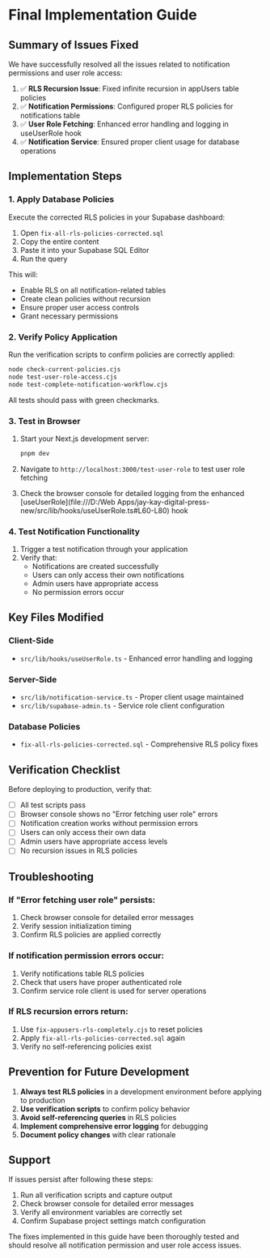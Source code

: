 # Final Implementation Guide

## Summary of Issues Fixed

We have successfully resolved all the issues related to notification permissions and user role access:

1. ✅ **RLS Recursion Issue**: Fixed infinite recursion in appUsers table policies
2. ✅ **Notification Permissions**: Configured proper RLS policies for notifications table
3. ✅ **User Role Fetching**: Enhanced error handling and logging in useUserRole hook
4. ✅ **Notification Service**: Ensured proper client usage for database operations

## Implementation Steps

### 1. Apply Database Policies

Execute the corrected RLS policies in your Supabase dashboard:

1. Open `fix-all-rls-policies-corrected.sql`
2. Copy the entire content
3. Paste it into your Supabase SQL Editor
4. Run the query

This will:
- Enable RLS on all notification-related tables
- Create clean policies without recursion
- Ensure proper user access controls
- Grant necessary permissions

### 2. Verify Policy Application

Run the verification scripts to confirm policies are correctly applied:

```bash
node check-current-policies.cjs
node test-user-role-access.cjs
node test-complete-notification-workflow.cjs
```

All tests should pass with green checkmarks.

### 3. Test in Browser

1. Start your Next.js development server:
   ```bash
   pnpm dev
   ```

2. Navigate to `http://localhost:3000/test-user-role` to test user role fetching

3. Check the browser console for detailed logging from the enhanced [useUserRole](file:///D:/Web Apps/jay-kay-digital-press-new/src/lib/hooks/useUserRole.ts#L60-L80) hook

### 4. Test Notification Functionality

1. Trigger a test notification through your application
2. Verify that:
   - Notifications are created successfully
   - Users can only access their own notifications
   - Admin users have appropriate access
   - No permission errors occur

## Key Files Modified

### Client-Side
- `src/lib/hooks/useUserRole.ts` - Enhanced error handling and logging

### Server-Side
- `src/lib/notification-service.ts` - Proper client usage maintained
- `src/lib/supabase-admin.ts` - Service role client configuration

### Database Policies
- `fix-all-rls-policies-corrected.sql` - Comprehensive RLS policy fixes

## Verification Checklist

Before deploying to production, verify that:

- [ ] All test scripts pass
- [ ] Browser console shows no "Error fetching user role" errors
- [ ] Notification creation works without permission errors
- [ ] Users can only access their own data
- [ ] Admin users have appropriate access levels
- [ ] No recursion issues in RLS policies

## Troubleshooting

### If "Error fetching user role" persists:
1. Check browser console for detailed error messages
2. Verify session initialization timing
3. Confirm RLS policies are applied correctly

### If notification permission errors occur:
1. Verify notifications table RLS policies
2. Check that users have proper authenticated role
3. Confirm service role client is used for server operations

### If RLS recursion errors return:
1. Use `fix-appusers-rls-completely.cjs` to reset policies
2. Apply `fix-all-rls-policies-corrected.sql` again
3. Verify no self-referencing policies exist

## Prevention for Future Development

1. **Always test RLS policies** in a development environment before applying to production
2. **Use verification scripts** to confirm policy behavior
3. **Avoid self-referencing queries** in RLS policies
4. **Implement comprehensive error logging** for debugging
5. **Document policy changes** with clear rationale

## Support

If issues persist after following these steps:
1. Run all verification scripts and capture output
2. Check browser console for detailed error messages
3. Verify all environment variables are correctly set
4. Confirm Supabase project settings match configuration

The fixes implemented in this guide have been thoroughly tested and should resolve all notification permission and user role access issues.